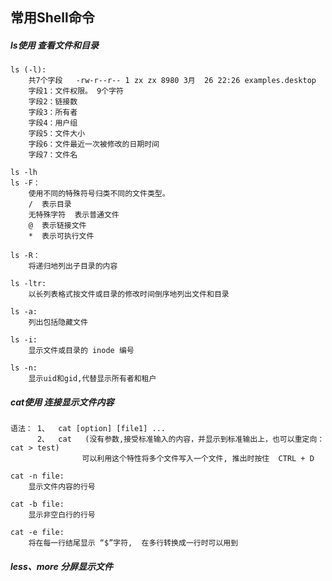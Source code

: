 ## 常用Shell命令

#### 
##### ls使用 查看文件和目录

    ls (-l):
        共7个字段   -rw-r--r-- 1 zx zx 8980 3月  26 22:26 examples.desktop
        字段1：文件权限。 9个字符
        字段2：链接数
        字段3：所有者
        字段4：用户组
        字段5：文件大小
        字段6：文件最近一次被修改的日期时间
        字段7：文件名
    
    ls -lh
    ls -F：
        使用不同的特殊符号归类不同的文件类型。
        /  表示目录
        无特殊字符  表示普通文件
        @  表示链接文件
        *  表示可执行文件
        
    ls -R：
        将递归地列出子目录的内容
    
    ls -ltr:
        以长列表格式按文件或目录的修改时间倒序地列出文件和目录
    
    ls -a:
        列出包括隐藏文件
    
    ls -i:
        显示文件或目录的 inode 编号
    
    ls -n:
        显示uid和gid,代替显示所有者和租户
    

##### cat使用  连接显示文件内容
    语法： 1、  cat [option] [file1] ...
          2、  cat   (没有参数,接受标准输入的内容，并显示到标准输出上，也可以重定向： cat > test)
                    可以利用这个特性将多个文件写入一个文件, 推出时按住  CTRL + D
                          
    cat -n file:
        显示文件内容的行号
    
    cat -b file:
        显示非空白行的行号
        
    cat -e file:
        将在每一行结尾显示 “$”字符,  在多行转换成一行时可以用到
    
    
##### less、more    分屏显示文件



    
    
 
 
 
 
 
 
 
 
 
 
 
 
 
 
 
 
 
 
 
 
 
 
    